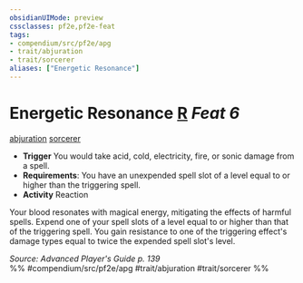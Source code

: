 ```yaml
---
obsidianUIMode: preview
cssclasses: pf2e,pf2e-feat
tags:
- compendium/src/pf2e/apg
- trait/abjuration
- trait/sorcerer
aliases: ["Energetic Resonance"]
---
```

# Energetic Resonance  [R](rules/core-rulebook/chapter-9-playing-the-game.md#Actions "Reaction") *Feat 6*  
[abjuration](rules/traits/abjuration.md "Abjuration School Trait")  [sorcerer](rules/traits/sorcerer.md "Sorcerer Class Trait")  

- **Trigger** You would take acid, cold, electricity, fire, or sonic damage from a spell.
- **Requirements**: You have an unexpended spell slot of a level equal to or higher than the triggering spell.
- **Activity** Reaction

Your blood resonates with magical energy, mitigating the effects of harmful spells. Expend one of your spell slots of a level equal to or higher than that of the triggering spell. You gain resistance to one of the triggering effect's damage types equal to twice the expended spell slot's level.

*Source: Advanced Player's Guide p. 139*  
%% #compendium/src/pf2e/apg #trait/abjuration #trait/sorcerer %%